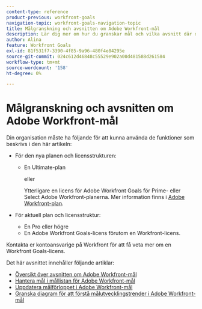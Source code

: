 ```yaml
---
content-type: reference
product-previous: workfront-goals
navigation-topic: workfront-goals-navigation-topic
title: Målgranskning och avsnitten om Adobe Workfront-mål
description: Lär dig mer om hur du granskar mål och vilka avsnitt där du kan hantera mål i Adobe Workfront i följande artiklar.
author: Alina
feature: Workfront Goals
exl-id: 81f531f7-3390-4f85-9a96-480f4e84295e
source-git-commit: 024c612d46848c55529e902a00d481588d261584
workflow-type: tm+mt
source-wordcount: '158'
ht-degree: 0%

---
```


# Målgranskning och avsnitten om Adobe Workfront-mål

Din organisation måste ha följande för att kunna använda de funktioner som beskrivs i den här artikeln:

* För den nya planen och licensstrukturen:

   * En Ultimate-plan

     eller

     Ytterligare en licens för Adobe Workfront Goals för Prime- eller Select Adobe Workfront-planerna. Mer information finns i [Adobe Workfront-plan](https://www.workfront.com/plans).

* För aktuell plan och licensstruktur:

   * En Pro eller högre
   * En Adobe Workfront Goals-licens förutom en Workfront-licens.

Kontakta er kontoansvarige på Workfront för att få veta mer om en Workfront Goals-licens.

Det här avsnittet innehåller följande artiklar:

* [Översikt över avsnitten om Adobe Workfront-mål](../../workfront-goals/goal-review-and-workfront-goals-sections/overview-of-wf-goals-sections.md)
* [Hantera mål i mållistan för Adobe Workfront-mål](../../workfront-goals/goal-review-and-workfront-goals-sections/manage-goals-in-goal-list.md)
* [Uppdatera målförloppet i Adobe Workfront-mål](../../workfront-goals/goal-review-and-workfront-goals-sections/check-in-goals.md)
* [Granska diagram för att förstå målutvecklingstrender i Adobe Workfront-mål](../../workfront-goals/goal-review-and-workfront-goals-sections/review-goal-graphs.md)
